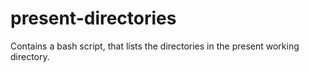 # present-directories
Contains a bash script, that lists the directories in the present working directory.
